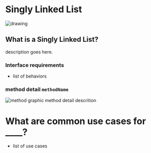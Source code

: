 # Singly Linked List
![drawing]()

## What is a Singly Linked List? 
description goes here.

### Interface requirements
* list of behaviors

### method detail `methodName`
![method graphic]()
method detail descrition

# What are common use cases for ____?
* list of use cases
